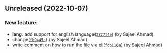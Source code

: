 ## Unreleased (2022-10-07)

### New feature:

- **lang**: add support for english language([`2877f4e`](https://github.com/sajeell/30-days-of-node/commit/2877f4ecaf85024e895c4075b23cf1bdd71f49ae)) (by Sajeel Ahmad)
- change([`fb9445c`](https://github.com/sajeell/30-days-of-node/commit/fb9445cb64e7b39cb1f85486f79af46203c7bdeb)) (by Sajeel Ahmad)
- write comment on how to run the file via cli([`fcb116a`](https://github.com/sajeell/30-days-of-node/commit/fcb116abbe5761d636f3e279815d977f79fe97c4)) (by Sajeel Ahmad)